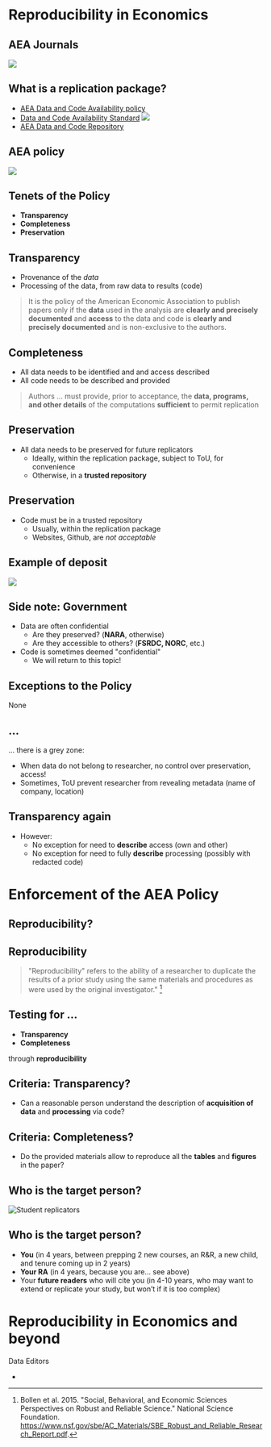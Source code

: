 # Reproducibility in Economics

## AEA Journals


![](images/aea-journals.png)


## What is a replication package?

- [AEA Data and Code Availability policy](https://www.aeaweb.org/journals/data/data-code-policy)
- [Data and Code Availability Standard](https://datacodestandard.org/) ![](https://datacodestandard.org/assets/img/DCAS-1.0.png) 
- [AEA Data and Code Repository](https://www.openicpsr.org/openicpsr/search/aea/studies)

## AEA policy

![](images/aea-dcap-top.png)

## Tenets of the Policy

- **Transparency** 
- **Completeness** 
- **Preservation**

## Transparency

- Provenance of the *data*
- Processing of the data, from raw data to results (code)

> It is the policy of the American Economic Association to publish
papers only if the **data** used in the analysis are **clearly and precisely documented** and **access** to the data and code is **clearly and precisely documented** and is non-exclusive to the authors.


## Completeness

- All data needs to be identified and and access described
- All code needs to be described and provided 

> Authors ... must provide, prior to acceptance, the
**data, programs, and other details** of the computations **sufficient** to
permit replication
 
## Preservation

- All data needs to be preserved for future replicators
  - Ideally, within the replication package, subject to ToU, for convenience
  - Otherwise, in a **trusted repository**

## Preservation

- Code must be in a trusted repository
  - Usually, within the replication package
  - Websites, Github, are *not acceptable*


## Example of deposit

![](images/aea-repo-example.png)


## Side note: Government

- Data are often confidential
  - Are they preserved? (**NARA**, otherwise)
  - Are they accessible to others? (**FSRDC, NORC**, etc.)
- Code is sometimes deemed "confidential"
  - We will return to this topic!

## Exceptions to the Policy

None

## ...

... there is a grey zone:

- When data do not belong to researcher, no control over preservation, access!
- Sometimes, ToU prevent researcher from revealing metadata (name of company, location)

## Transparency again

- However: 
  - No exception for need to **describe** access (own and other)
  - No exception for need to fully **describe** processing (possibly with redacted code)

# Enforcement of the AEA Policy

## Reproducibility?

## Reproducibility 

> "Reproducibility" refers to the ability of a
researcher to duplicate the results of a prior
study using the same materials and
procedures as were used by the original
investigator." [^Bollen]

[^Bollen]: Bollen et al. 2015. "Social, Behavioral, and Economic Sciences Perspectives on Robust and Reliable Science."
National Science Foundation. https://www.nsf.gov/sbe/AC_Materials/SBE_Robust_and_Reliable_Research_Report.pdf.

## Testing for ...

- **Transparency** 
- **Completeness** 

through **reproducibility**


## Criteria: Transparency?

- Can a reasonable person understand the description of **acquisition of data** and **processing** via code?

## Criteria: Completeness?

- Do the provided materials allow to reproduce all the **tables** and **figures** in the paper?

## Who is the target person?

![Student replicators](images/students-computer.jpeg)

## Who is the target person?

- **You** (in 4 years, between prepping 2 new courses,
an R&R, a new child, and tenure coming up in 2
years)
- **Your RA** (in 4 years, because you are… see above)
- Your **future readers** who will cite you (in 4-10 years, who may want to extend or replicate
your study, but won’t if it is too complex)

# Reproducibility in Economics and beyond

Data Editors

- 